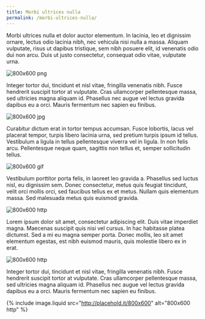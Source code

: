 ```yaml
---
title: Morbi ultrices nulla
permalink: /morbi-ultrices-nulla/
---
```


Morbi ultrices nulla et dolor auctor elementum. In lacinia, leo et dignissim
ornare, lectus odio lacinia nibh, nec vehicula nisi nulla a massa. Aliquam
vulputate, risus ut dapibus tristique, sem nibh posuere elit, id venenatis odio
dui non arcu. Duis ut justo consectetur, consequat odio vitae, vulputate urna.

![800x600 png](/media/images/800x600.png)

Integer tortor dui, tincidunt et nisl vitae, fringilla venenatis nibh. Fusce
hendrerit suscipit tortor at vulputate. Cras ullamcorper pellentesque massa,
sed ultricies magna aliquam id. Phasellus nec augue vel lectus gravida dapibus
eu a orci. Mauris fermentum nec sapien eu finibus.

![800x600 jpg][jpg]

Curabitur dictum erat in tortor tempus accumsan. Fusce lobortis, lacus vel
placerat tempor, turpis libero lacinia urna, sed pretium turpis ipsum id
tellus. Vestibulum a ligula in tellus pellentesque viverra vel in ligula. In
non felis arcu. Pellentesque neque quam, sagittis non tellus et, semper
sollicitudin tellus.

![800x600 gif](/media/images/800x600.gif)

Vestibulum porttitor porta felis, in laoreet leo gravida a. Phasellus sed
luctus nisl, eu dignissim sem. Donec consectetur, metus quis feugiat tincidunt,
velit orci mollis orci, sed faucibus tellus ex et metus. Nullam quis elementum
massa. Sed malesuada metus quis euismod gravida.

![800x600 http][http]

Lorem ipsum dolor sit amet, consectetur adipiscing elit. Duis vitae imperdiet
magna. Maecenas suscipit quis nisi vel cursus. In hac habitasse platea
dictumst. Sed a mi eu magna semper porta. Donec mollis, leo sit amet elementum
egestas, est nibh euismod mauris, quis molestie libero ex in erat.

<p><img src="http://placehold.it/800x600" alt="800x600 http"></p>

Integer tortor dui, tincidunt et nisl vitae, fringilla venenatis nibh. Fusce
hendrerit suscipit tortor at vulputate. Cras ullamcorper pellentesque massa,
sed ultricies magna aliquam id. Phasellus nec augue vel lectus gravida dapibus
eu a orci. Mauris fermentum nec sapien eu finibus.

{% include image.liquid src="http://placehold.it/800x600" alt="800x600 http" %}

[jpg]: /media/images/800x600.jpg
[http]: http://placehold.it/800x600

